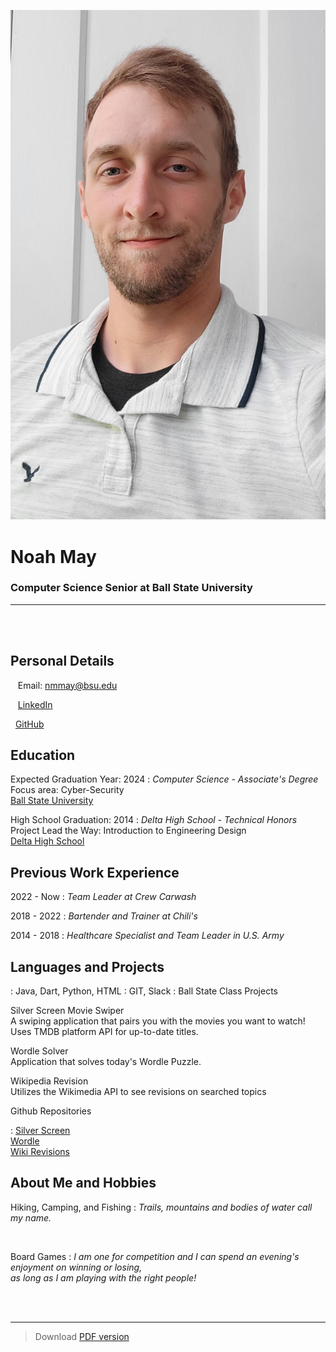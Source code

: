 <br /><br />


![](https://github.com/NMAY1234/NMAY1234.github.io/raw/master/src/portrait.jpg)
# Noah May

### Computer Science Senior at Ball State University

----

<br /><br />

Personal Details
---------
<span class="fas fa-envelope fa-lg"></span>&nbsp;&nbsp;&nbsp;Email: nmmay@bsu.edu

<span class="fab fa-linkedin fa-lg"></span>&nbsp;&nbsp;&nbsp;[LinkedIn](https://www.linkedin.com/in/noah-may-791380158/)

<span class="fab fa-github fa-lg"></span>&nbsp;&nbsp;[GitHub](https://github.com/NMAY1234)

Education
---------
Expected Graduation Year: 2024
: 	*Computer Science - Associate's Degree*  
Focus area: Cyber-Security  
[Ball State University](https://www.bsu.edu)

High School Graduation: 2014
:   *Delta High School - Technical Honors*  
Project Lead the Way: Introduction to Engineering Design  
[Delta High School](https://dhs.delcomschools.org)


Previous Work Experience
----------
2022 - Now
: 	*Team Leader at Crew Carwash*

2018 - 2022
: 	*Bartender and Trainer at Chili's*

2014 - 2018
:   *Healthcare Specialist and Team Leader in U.S. Army*

<div class="page-break"></div>

	
Languages and Projects
------------
<span class="fas fa-code fa-lg">
:	Java, Dart, Python, HTML

<span class="fas fa-globe-americas fa-lg">
:	GIT, Slack

<span class="fas fa-book fa-lg">
:	Ball State Class Projects
	<dl>
		<dt>Silver Screen Movie Swiper</dt>
			A swiping application that pairs you with the movies you want to watch! Uses TMDB platform API for up-to-date titles.
	</dl>
 	<dl>
		<dt>Wordle Solver</dt>
			Application that solves today's Wordle Puzzle.
	</dl>
	<dl>
		<dt>Wikipedia Revision</dt>
			Utilizes the Wikimedia API to see revisions on searched topics
	</dl>

<div class="page-break"></div>

Github Repositories 

: 	[Silver Screen](https://github.com/NMAY1234)  
	[Wordle](https://github.com/NMAY1234)  
 	[Wiki Revisions](https://github.com/NMAY1234)


About Me and Hobbies
----------
Hiking, Camping, and Fishing
: 	*Trails, mountains and bodies of water call my name.*  

<br />

Board Games
: 	*I am one for competition and I can spend an evening's enjoyment on winning or losing,   
 as long as I am playing with the right people!*
	

<br /><br />

------
> Download [PDF version]()
